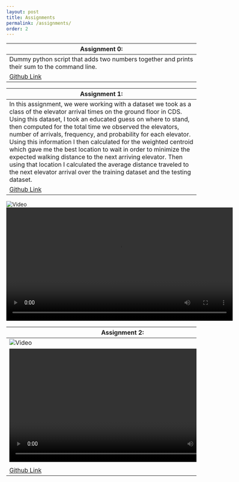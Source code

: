 ```yaml
---
layout: post
title: Assignments
permalink: /assignments/
order: 2
---
```


|Assignment 0:|
|-------------|
|Dummy python script that adds two numbers together and prints their sum to the command line.|
|[Github Link](https://github.com/tsmuskin/tsmuskin-assignment-0)|

|Assignment 1:|
|-------------|
|In this assignment, we were working with a dataset we took as a class of the elevator arrival times on the ground floor in CDS. Using this dataset, I took an educated guess on where to stand, then computed for the total time we observed the elevators, number of arrivals, frequency, and probability for each elevator. Using this information I then calculated for the weighted centroid which gave me the best location to wait in order to minimize the expected walking distance to the next arriving elevator. Then using that location I calculated the average distance traveled to the next elevator arrival over the training dataset and the testing dataset.|
|[Github Link](https://github.com/tsmuskin/tsmuskin-assignment-1)|

![Video](https://youtu.be/4m3u8rf7LuI)
<video width="600" controls>
  <source src="https://youtu.be/4m3u8rf7LuI" type="video/mp4">
</video>

|Assignment 2:|
|-------------|
|![Video](https://youtu.be/4m3u8rf7LuI)|
| <video width="600" controls>
  <source src="https://youtu.be/4m3u8rf7LuI" type="video/mov"></video>|
|[Github Link](https://github.com/tsmuskin/tsmuskin-assignment-2)|

